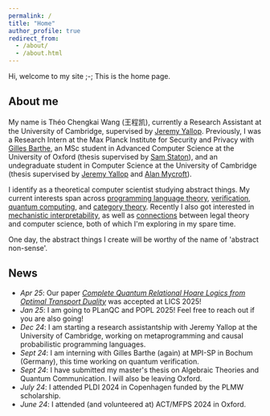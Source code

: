 ```yaml
---
permalink: /
title: "Home"
author_profile: true
redirect_from: 
  - /about/
  - /about.html
---
```


Hi, welcome to my site ;-; This is the home page.


About me
-------

My name is Théo Chengkai Wang (王程凯), currently a Research Assistant at the University of Cambridge, supervised by [Jeremy Yallop](https://www.cl.cam.ac.uk/~jdy22/). Previously, I was a Research Intern at the Max Planck Institute for Security and Privacy with [Gilles Barthe](https://gbarthe.github.io/), an MSc student in Advanced Computer Science at the University of Oxford (thesis supervised by [Sam Staton](https://www.cs.ox.ac.uk/people/samuel.staton/main.html)), and an undegraduate student in Computer Science at the University of Cambridge (thesis supervised by [Jeremy Yallop](https://www.cl.cam.ac.uk/~jdy22/) and [Alan Mycroft](https://www.cl.cam.ac.uk/~am21/)). 

I identify as a theoretical computer scientist studying abstract things. My current interests span across [programming language theory](https://thelittletyper.com), [verification](https://en.wikipedia.org/wiki/Formal_verification), [quantum computing](https://academic.oup.com/book/43710), and [category theory](https://cemulate.github.io/the-mlab/#yBo3-cartesian+bundle). Recently I also got interested in [mechanistic interpretability](https://www.neelnanda.io/mechanistic-interpretability/glossary), as well as [connections](https://link.springer.com/book/10.1007/978-3-030-43582-0) between legal theory and computer science, both of which I'm exploring in my spare time. 

One day, the abstract things I create will be worthy of the name of 'abstract non-sense'.

News
--------
- _Apr 25_: Our paper [_Complete Quantum Relational Hoare Logics from Optimal Transport Duality_](/works/2024-09-bochum) was accepted at LICS 2025! 
- _Jan 25_: I am going to PLanQC and POPL 2025! Feel free to reach out if you are also going!
- _Dec 24_: I am starting a research assistantship with Jeremy Yallop at the University of Cambridge, working on metaprogramming and causal probabilistic programming languages.
- _Sept 24_: I am interning with Gilles Barthe (again) at MPI-SP in Bochum (Germany), this time working on quantum verification.
- _Sept 24_: I have submitted my master's thesis on Algebraic Theories and Quantum Communication. I will also be leaving Oxford.
- _July 24_: I attended PLDI 2024 in Copenhagen funded by the PLMW scholarship.
- _June 24_: I attended (and volunteered at) ACT/MFPS 2024 in Oxford.
